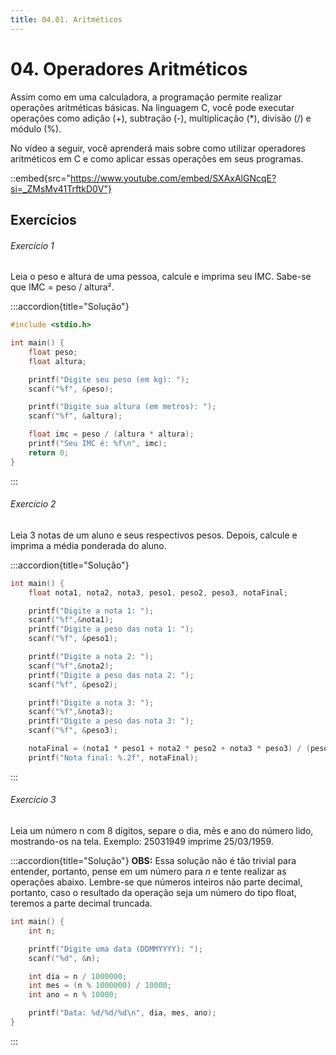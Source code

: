 ```yaml
---
title: 04.01. Aritméticos
---
```


# 04. Operadores Aritméticos

Assim como em uma calculadora, a programação permite realizar operações aritméticas básicas. Na linguagem C, você pode executar operações como adição (+), subtração (-), multiplicação (*), divisão (/) e módulo (%).

No vídeo a seguir, você aprenderá mais sobre como utilizar operadores aritméticos em C e como aplicar essas operações em seus programas.

::embed{src="https://www.youtube.com/embed/SXAxAlGNcqE?si=_ZMsMv41TrftkD0V"}

## Exercícios

###### Exercício 1
Leia o peso e altura de uma pessoa, calcule e imprima seu IMC. Sabe-se que IMC = peso / altura².

:::accordion{title="Solução"}
```c
#include <stdio.h>

int main() {
    float peso;
    float altura;

    printf("Digite seu peso (em kg): ");
    scanf("%f", &peso);

    printf("Digite sua altura (em metros): ");
    scanf("%f", &altura);

    float imc = peso / (altura * altura);
    printf("Seu IMC é: %f\n", imc);
    return 0;
}
```
:::

###### Exercício 2
Leia 3 notas de um aluno e seus respectivos pesos. Depois, calcule e imprima a média ponderada do aluno. 

:::accordion{title="Solução"}
```c
int main() {
    float nota1, nota2, nota3, peso1, peso2, peso3, notaFinal;

    printf("Digite a nota 1: ");
    scanf("%f",&nota1);
    printf("Digite a peso das nota 1: ");
    scanf("%f", &peso1);

    printf("Digite a nota 2: ");
    scanf("%f",&nota2);
    printf("Digite a peso das nota 2: ");
    scanf("%f", &peso2);

    printf("Digite a nota 3: ");
    scanf("%f",&nota3);
    printf("Digite a peso das nota 3: ");
    scanf("%f", &peso3);

    notaFinal = (nota1 * peso1 + nota2 * peso2 + nota3 * peso3) / (peso1 + peso2 + peso3);
    printf("Nota final: %.2f", notaFinal);
```
:::

###### Exercício 3

Leia um número n com 8 dígitos, separe o dia, mês e ano do número lido, mostrando-os na tela. Exemplo: 25031949 imprime 25/03/1959.

:::accordion{title="Solução"}
**OBS:** Essa solução não é tão trivial para entender, portanto, pense em um número para *n* e tente realizar as operações abaixo. Lembre-se que números inteiros não parte decimal, portanto, caso o resultado da operação seja um número do tipo float, teremos a parte decimal truncada.
```c
int main() {
    int n;

    printf("Digite uma data (DDMMYYYY): ");
    scanf("%d", &n);

    int dia = n / 1000000;
    int mes = (n % 1000000) / 10000;
    int ano = n % 10000;

    printf("Data: %d/%d/%d\n", dia, mes, ano);
}
```
:::